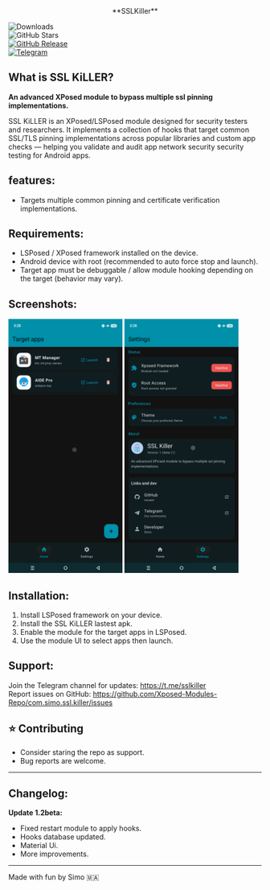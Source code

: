 <div align="center"> **SSLKiller** </div>

<div align=center">

![Downloads](https://img.shields.io/github/downloads/Xposed-Modules-Repo/com.simo.ssl.killer/total)  
![GitHub Stars](https://img.shields.io/github/stars/Xposed-Modules-Repo/com.simo.ssl.killer)  
[![GitHub Release](https://img.shields.io/github/v/release/Xposed-Modules-Repo/com.simo.ssl.killer)](https://github.com/Xposed-Modules-Repo/com.simo.ssl.killer/releases)  
[![Telegram](https://img.shields.io/badge/Telegram-Channel-blue.svg?logo=telegram)](https://t.me/sslkiller)  
  
</div>  
  
## What is SSL KiLLER?  

**An advanced XPosed module to bypass multiple ssl pinning implementations.**

SSL KiLLER is an XPosed/LSPosed module designed for security testers and researchers. It implements a collection of hooks that target common SSL/TLS pinning implementations across popular libraries and custom app checks — helping you validate and audit app network security security testing for Android apps.

## features:

- Targets multiple common pinning and certificate verification implementations.

## Requirements:

- LSPosed / XPosed framework installed on the device.  
- Android device with root (recommended to auto force stop and launch).  
- Target app must be debuggable / allow module hooking depending on the target (behavior may vary).

## Screenshots:

<p float="center">  
  <img src="https://raw.githubusercontent.com/Xposed-Modules-Repo/com.simo.ssl.killer/main/1.png" width="45%" />  
  <img src="https://raw.githubusercontent.com/Xposed-Modules-Repo/com.simo.ssl.killer/main/2.png" width="45%" />   
</p>  

## Installation:

1. Install LSPosed framework on your device.
2. Install the SSL KiLLER lastest apk.  
3. Enable the module for the target apps in LSPosed.
4. Use the module UI to select apps then launch.


## Support:

Join the Telegram channel for updates: https://t.me/sslkiller  
Report issues on GitHub: https://github.com/Xposed-Modules-Repo/com.simo.ssl.killer/issues

## ⭐ Contributing

- Consider staring the repo as support.
- Bug reports are welcome. 

---

## Changelog:

**Update 1.2beta:**

- Fixed restart module to apply hooks.  
- Hooks database updated.  
- Material Ui.  
- More improvements.

---

Made with fun by Simo 🇲🇦